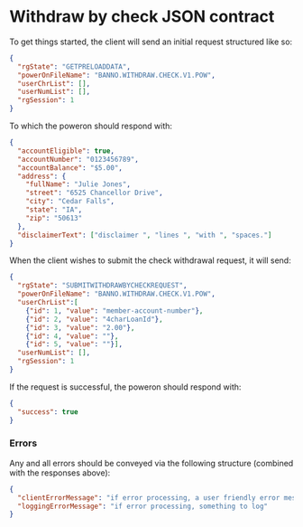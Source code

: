 # Withdraw by check JSON contract
To get things started, the client will send an initial request structured like so:
```json
{
  "rgState": "GETPRELOADDATA",
  "powerOnFileName": "BANNO.WITHDRAW.CHECK.V1.POW",
  "userChrList": [],
  "userNumList": [],
  "rgSession": 1
}
```
To which the poweron should respond with:
```json
{
  "accountEligible": true,
  "accountNumber": "0123456789",
  "accountBalance": "$5.00",
  "address": {
    "fullName": "Julie Jones",
    "street": "6525 Chancellor Drive",
    "city": "Cedar Falls",
    "state": "IA",
    "zip": "50613"
  },
  "disclaimerText": ["disclaimer ", "lines ", "with ", "spaces."]
}
```
When the client wishes to submit the check withdrawal request, it will send:
```json
{
  "rgState": "SUBMITWITHDRAWBYCHECKREQUEST",
  "powerOnFileName": "BANNO.WITHDRAW.CHECK.V1.POW",
  "userChrList":[
    {"id": 1, "value": "member-account-number"},
    {"id": 2, "value": "4charLoanId"},
    {"id": 3, "value": "2.00"},
    {"id": 4, "value": ""},
    {"id": 5, "value": ""}],
  "userNumList": [],
  "rgSession": 1
}
```
If the request is successful, the poweron should respond with:
```json
{
  "success": true
}
```

### Errors
Any and all errors should be conveyed via the following structure (combined with the responses above):
```json
{
  "clientErrorMessage": "if error processing, a user friendly error message (unused currently)",
  "loggingErrorMessage": "if error processing, something to log"
}
```

